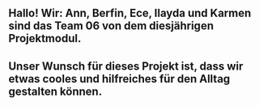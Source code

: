 ## Hallo! Wir: Ann, Berfin, Ece, Ilayda und Karmen sind das Team 06 von dem diesjährigen Projektmodul. 
## Unser Wunsch für dieses Projekt ist, dass wir etwas cooles und hilfreiches für den Alltag gestalten können.
